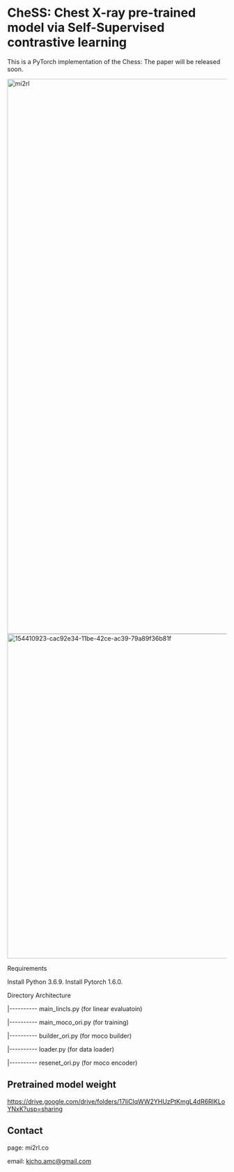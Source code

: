 # CheSS: Chest X-ray pre-trained model via Self-Supervised contrastive learning

This is a PyTorch implementation of the Chess: The paper will be released soon.

<img width="1275" alt="mi2rl" src="https://user-images.githubusercontent.com/108312461/214324814-856f47ed-4c7b-471a-908a-ee1c2a279bf6.png">

<img width="746" alt="154410923-cac92e34-11be-42ce-ac39-79a89f36b81f" src="https://user-images.githubusercontent.com/108312461/210748971-3a83b50a-fd4a-4cde-a5c2-19471c8fcba3.png">

Requirements

Install Python 3.6.9. 
Install Pytorch 1.6.0.

Directory Architecture

|---------- main_lincls.py (for linear evaluatoin)

|---------- main_moco_ori.py (for training)

|---------- builder_ori.py (for moco builder)

|---------- loader.py (for data loader)

|---------- resenet_ori.py (for moco encoder)


## Pretrained model weight
https://drive.google.com/drive/folders/17IiClqWW2YHUzPtKmgL4dR6RIKLoYNxK?usp=sharing

## Contact
page: mi2rl.co 

email: kjcho.amc@gmail.com
